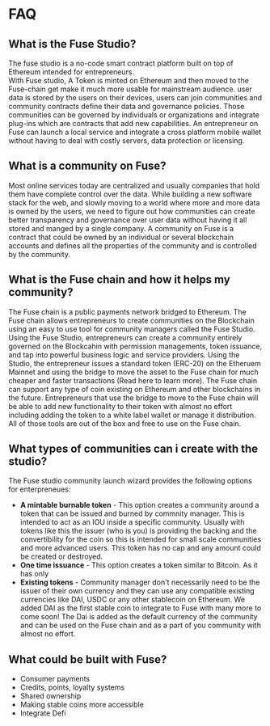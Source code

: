 # FAQ

## What is the Fuse Studio?

The fuse studio is a no-code smart contract platform built on top of Ethereum intended for entrepreneurs.  
With Fuse studio,  A Token is minted on Ethereum and then moved to the Fuse-chain get make it much more usable for mainstream audience. user data is stored by the users on their devices, users can join communities and community contracts define their data and governance policies. Those communities can be governed by individuals or organizations and integrate plug-ins which are contracts that add new capabilities. An entrepreneur on Fuse can launch a local service and integrate a cross platform mobile wallet without having to deal with costly servers, data protection or licensing.

## What is a community on Fuse?

Most online services today are centralized and usually companies that hold them have complete control over the data. While building a new software stack for the web, and slowly moving to a world where more and more data is owned by the users, we need to figure out how communities can create better transparency and governance over user data without having it all stored and manged by a single company. A community on Fuse is a contract that could be owned by an individual or several blockchain accounts and defines all the properties of the community and is controlled by the community.

## What is the Fuse chain and how it helps my community? 

The Fuse chain is a public payments network bridged to Ethereum. The Fuse chain allows entrepreneurs to create communities on the Blockchain using an easy to use tool for community managers called the Fuse Studio. Using the Fuse Studio, entrepreneurs can create a community entirely governed on the Blockcahin with permission managements, token issuance, and tap into powerful business logic and service providers. Using the Studio, the entrepreneur issues a standard token \(ERC-20\) on the Etheruem Mainnet and using the bridge to move the asset to the Fuse chain for much cheaper and faster transactions \(Read here to learn more\). The Fuse chain can support any type of coin existing on Ethereum and other blockchains in the future. Entrepreneurs that use the bridge to move to the Fuse chain will be able to add new functionality to their token with almost no effort including adding the token to a white label wallet or manage it distribution. All of those tools are out of the box and free to use on the Fuse chain.

## What types of communities can i create with the studio? 

The Fuse studio community launch wizard provides the following options for enterpreneues:

* **A mintable burnable token** - This option creates a community around a token that can be issued and burned by commnity manager. This is intended to act as an IOU inside a specific community. Usually with tokens like this the issuer \(who is you\) is providing the backing and the convertibility for the coin so this is intended for small scale communities and more advanced users. This token has no cap and any amount could be created or destroyed.
* **One time issuance** - This option creates a token similar to Bitcoin. As it has only
* **Existing tokens** - Community manager don't necessarily need to be the issuer of their own currency and they can use any compatible existing currencies like DAI, USDC or any other stablecoin on Ethereum. We added DAI as the first stable coin to integrate to Fuse with many more to come soon! The Dai is added as the default currency of the community and can be used on the Fuse chain and as a part of you community with almost no effort.



## What could be built with Fuse?

* Consumer payments
* Credits, points, loyalty systems
* Shared ownership
* Making stable coins more accessible
* Integrate Defi



## 

